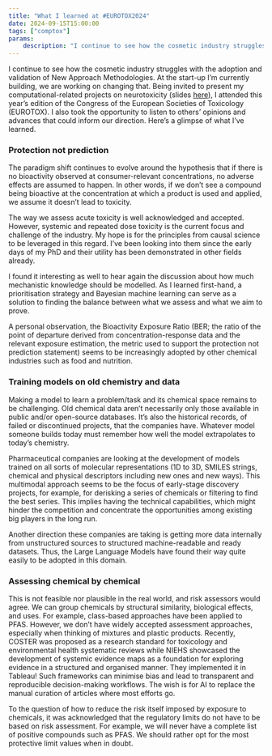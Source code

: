```yaml
---
title: "What I learned at #EUROTOX2024"
date: 2024-09-15T15:00:00
tags: ["comptox"]
params:
    description: "I continue to see how the cosmetic industry struggles with the adoption and validation of New Approach Methodologies. At the start-up I’m currently building, we are working on changing that. Being invited to present my computational-related projects on neurotoxicity, I attended this year’s edition of the Congress of the European Societies of Toxicology (EUROTOX). Here are the slides. I also took the opportunity to listen to others’ opinions and advances that could inform our direction. Here’s a glimpse of what I’ve learned."
---
```

I continue to see how the cosmetic industry struggles with the adoption and validation of New Approach Methodologies. At the start-up I’m currently building, we are working on changing that. Being invited to present my computational-related projects on neurotoxicity (slides [here](https://pitch.com/v/eurotox2024_nicoleta-spinu-qafdyn)), I attended this year’s edition of the Congress of the European Societies of Toxicology (EUROTOX). I also took the opportunity to listen to others’ opinions and advances that could inform our direction. Here’s a glimpse of what I’ve learned.

### Protection not prediction

The paradigm shift continues to evolve around the hypothesis that if there is no bioactivity observed at consumer-relevant concentrations, no adverse effects are assumed to happen. In other words, if we don’t see a compound being bioactive at the concentration at which a product is used and applied, we assume it doesn’t lead to toxicity. 

The way we assess acute toxicity is well acknowledged and accepted. However, systemic and repeated dose toxicity is the current focus and challenge of the industry. My hope is for the principles from causal science to be leveraged in this regard. I’ve been looking into them since the early days of my PhD and their utility has been demonstrated in other fields already. 

I found it interesting as well to hear again the discussion about how much mechanistic knowledge should be modelled. As I learned first-hand, a prioritisation strategy and Bayesian machine learning can serve as a solution to finding the balance between what we assess and what we aim to prove.

A personal observation, the Bioactivity Exposure Ratio (BER; the ratio of the point of departure derived from concentration-response data and the relevant exposure estimation, the metric used to support the protection not prediction statement) seems to be increasingly adopted by other chemical industries such as food and nutrition.


### Training models on old chemistry and data 

Making a model to learn a problem/task and its chemical space remains to be challenging. Old chemical data aren’t necessarily only those available in public and/or open-source databases. It’s also the historical records, of failed or discontinued projects, that the companies have. Whatever model someone builds today must remember how well the model extrapolates to today’s chemistry.

Pharmaceutical companies are looking at the development of models trained on all sorts of molecular representations (1D to 3D, SMILES strings, chemical and physical descriptors including new ones and new ways). This multimodal approach seems to be the focus of early-stage discovery projects, for example, for derisking a series of chemicals or filtering to find the best series. This implies having the technical capabilities, which might hinder the competition and concentrate the opportunities among existing big players in the long run.    

Another direction these companies are taking is getting more data internally from unstructured sources to structured machine-readable and ready datasets. Thus, the Large Language Models have found their way quite easily to be adopted in this domain.


### Assessing chemical by chemical 

This is not feasible nor plausible in the real world, and risk assessors would agree. We can group chemicals by structural similarity, biological effects, and uses. For example, class-based approaches have been applied to PFAS. However, we don’t have widely accepted assessment approaches, especially when thinking of mixtures and plastic products. Recently, COSTER was proposed as a research standard for toxicology and environmental health systematic reviews while NIEHS showcased the development of systemic evidence maps as a foundation for exploring evidence in a structured and organised manner. They implemented it in Tableau! Such frameworks can minimise bias and lead to transparent and reproducible decision-making workflows. The wish is for AI to replace the manual curation of articles where most efforts go.

To the question of how to reduce the risk itself imposed by exposure to chemicals, it was acknowledged that the regulatory limits do not have to be based on risk assessment. For example, we will never have a complete list of positive compounds such as PFAS. We should rather opt for the most protective limit values when in doubt.
